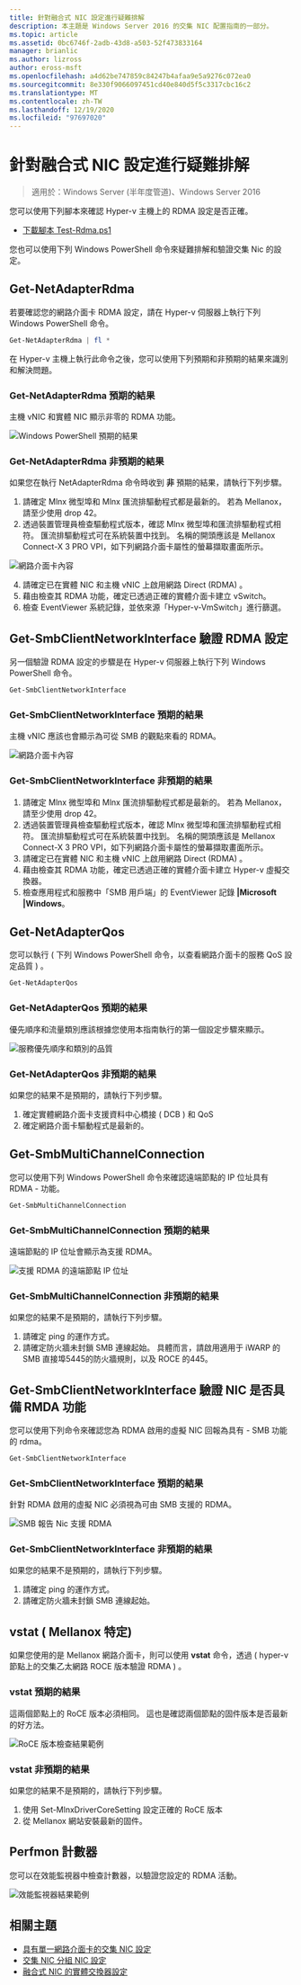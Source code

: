 ```yaml
---
title: 針對融合式 NIC 設定進行疑難排解
description: 本主題是 Windows Server 2016 的交集 NIC 配置指南的一部分。
ms.topic: article
ms.assetid: 0bc6746f-2adb-43d8-a503-52f473833164
manager: brianlic
ms.author: lizross
author: eross-msft
ms.openlocfilehash: a4d62be747859c84247b4afaa9e5a9276c072ea0
ms.sourcegitcommit: 8e330f9066097451cd40e840d5f5c3317cbc16c2
ms.translationtype: MT
ms.contentlocale: zh-TW
ms.lasthandoff: 12/19/2020
ms.locfileid: "97697020"
---
```

# <a name="troubleshooting-converged-nic-configurations"></a>針對融合式 NIC 設定進行疑難排解

>適用於：Windows Server (半年度管道)、Windows Server 2016

您可以使用下列腳本來確認 Hyper-v 主機上的 RDMA 設定是否正確。

- [下載腳本 Test-Rdma.ps1](https://github.com/Microsoft/SDN/blob/master/Diagnostics/Test-Rdma.ps1)

您也可以使用下列 Windows PowerShell 命令來疑難排解和驗證交集 Nic 的設定。

## <a name="get-netadapterrdma"></a>Get-NetAdapterRdma

若要確認您的網路介面卡 RDMA 設定，請在 Hyper-v 伺服器上執行下列 Windows PowerShell 命令。

```powershell
Get-NetAdapterRdma | fl *
```

在 Hyper-v 主機上執行此命令之後，您可以使用下列預期和非預期的結果來識別和解決問題。

### <a name="get-netadapterrdma-expected-results"></a>Get-NetAdapterRdma 預期的結果

主機 vNIC 和實體 NIC 顯示非零的 RDMA 功能。

![Windows PowerShell 預期的結果](../../media/Converged-NIC/CNIC-Troubleshooting/cnic-tshoot-01.jpg)

### <a name="get-netadapterrdma-unexpected-results"></a>Get-NetAdapterRdma 非預期的結果

如果您在執行 NetAdapterRdma 命令時收到 **非** 預期的結果，請執行下列步驟。

1. 請確定 Mlnx 微型埠和 Mlnx 匯流排驅動程式都是最新的。 若為 Mellanox，請至少使用 drop 42。
2. 透過裝置管理員檢查驅動程式版本，確認 Mlnx 微型埠和匯流排驅動程式相符。 匯流排驅動程式可在系統裝置中找到。 名稱的開頭應該是 Mellanox Connect-X 3 PRO VPI，如下列網路介面卡屬性的螢幕擷取畫面所示。

![網路介面卡內容](../../media/Converged-NIC/CNIC-Troubleshooting/cnic-tshoot-02.jpg)

4. 請確定已在實體 NIC 和主機 vNIC 上啟用網路 Direct (RDMA) 。
5. 藉由檢查其 RDMA 功能，確定已透過正確的實體介面卡建立 vSwitch。
6. 檢查 EventViewer 系統記錄，並依來源「Hyper-v-VmSwitch」進行篩選。

## <a name="get-smbclientnetworkinterface-verifies-rdma-configuration"></a>Get-SmbClientNetworkInterface 驗證 RDMA 設定

另一個驗證 RDMA 設定的步驟是在 Hyper-v 伺服器上執行下列 Windows PowerShell 命令。

```powershell
Get-SmbClientNetworkInterface
```

### <a name="get-smbclientnetworkinterface-expected-results"></a>Get-SmbClientNetworkInterface 預期的結果

主機 vNIC 應該也會顯示為可從 SMB 的觀點來看的 RDMA。

![網路介面卡內容](../../media/Converged-NIC/CNIC-Troubleshooting/cnic-tshoot-03.jpg)

### <a name="get-smbclientnetworkinterface-unexpected-results"></a>Get-SmbClientNetworkInterface 非預期的結果

1. 請確定 Mlnx 微型埠和 Mlnx 匯流排驅動程式都是最新的。 若為 Mellanox，請至少使用 drop 42。
2. 透過裝置管理員檢查驅動程式版本，確認 Mlnx 微型埠和匯流排驅動程式相符。 匯流排驅動程式可在系統裝置中找到。 名稱的開頭應該是 Mellanox Connect-X 3 PRO VPI，如下列網路介面卡屬性的螢幕擷取畫面所示。
3. 請確定已在實體 NIC 和主機 vNIC 上啟用網路 Direct (RDMA) 。
4. 藉由檢查其 RDMA 功能，確定已透過正確的實體介面卡建立 Hyper-v 虛擬交換器。
5. 檢查應用程式和服務中「SMB 用戶端」的 EventViewer 記錄 **|Microsoft |Windows**。

## <a name="get-netadapterqos"></a>Get-NetAdapterQos

您可以執行 \( 下列 Windows PowerShell 命令，以查看網路介面卡的服務 QoS 設定品質 \) 。

```powershell
Get-NetAdapterQos
```

### <a name="get-netadapterqos-expected-results"></a>Get-NetAdapterQos 預期的結果

優先順序和流量類別應該根據您使用本指南執行的第一個設定步驟來顯示。

![服務優先順序和類別的品質](../../media/Converged-NIC/CNIC-Troubleshooting/cnic-tshoot-04.jpg)

### <a name="get-netadapterqos-unexpected-results"></a>Get-NetAdapterQos 非預期的結果

如果您的結果不是預期的，請執行下列步驟。

1. 確定實體網路介面卡支援資料中心橋接 \( DCB \) 和 QoS
2. 確定網路介面卡驅動程式是最新的。

## <a name="get-smbmultichannelconnection"></a>Get-SmbMultiChannelConnection

您可以使用下列 Windows PowerShell 命令來確認遠端節點的 IP 位址具有 RDMA \- 功能。

```powershell
Get-SmbMultiChannelConnection
```

### <a name="get-smbmultichannelconnection-expected-results"></a>Get-SmbMultiChannelConnection 預期的結果

遠端節點的 IP 位址會顯示為支援 RDMA。

![支援 RDMA 的遠端節點 IP 位址](../../media/Converged-NIC/CNIC-Troubleshooting/cnic-tshoot-05.jpg)

### <a name="get-smbmultichannelconnection-unexpected-results"></a>Get-SmbMultiChannelConnection 非預期的結果

如果您的結果不是預期的，請執行下列步驟。

1. 請確定 ping 的運作方式。
2. 請確定防火牆未封鎖 SMB 連線起始。 具體而言，請啟用適用于 iWARP 的 SMB 直接埠5445的防火牆規則，以及 ROCE 的445。

## <a name="get-smbclientnetworkinterface-verifies-nic-is-rmda-capable"></a>Get-SmbClientNetworkInterface 驗證 NIC 是否具備 RMDA 功能

您可以使用下列命令來確認您為 RDMA 啟用的虛擬 NIC 回報為具有 \- SMB 功能的 rdma。

```powershell
Get-SmbClientNetworkInterface
```

### <a name="get-smbclientnetworkinterface-expected-results"></a>Get-SmbClientNetworkInterface 預期的結果

針對 RDMA 啟用的虛擬 NIC 必須視為可由 SMB 支援的 RDMA。

![SMB 報告 Nic 支援 RDMA](../../media/Converged-NIC/CNIC-Troubleshooting/cnic-tshoot-06.jpg)

### <a name="get-smbclientnetworkinterface-unexpected-results"></a>Get-SmbClientNetworkInterface 非預期的結果

如果您的結果不是預期的，請執行下列步驟。

1. 請確定 ping 的運作方式。
2. 請確定防火牆未封鎖 SMB 連線起始。

## <a name="vstat-mellanox-specific"></a>vstat \( Mellanox 特定\)

如果您使用的是 Mellanox 網路介面卡，則可以使用 **vstat** 命令，透過 \( hyper-v 節點上的交集乙太網路 ROCE 版本驗證 RDMA \) 。

### <a name="vstat-expected-results"></a>vstat 預期的結果

這兩個節點上的 RoCE 版本必須相同。 這也是確認兩個節點的固件版本是否最新的好方法。

![RoCE 版本檢查結果範例](../../media/Converged-NIC/CNIC-Troubleshooting/cnic-tshoot-07.jpg)

### <a name="vstat-unexpected-results"></a>vstat 非預期的結果

如果您的結果不是預期的，請執行下列步驟。

1. 使用 Set-MlnxDriverCoreSetting 設定正確的 RoCE 版本
2. 從 Mellanox 網站安裝最新的固件。

## <a name="perfmon-counters"></a>Perfmon 計數器

您可以在效能監視器中檢查計數器，以驗證您設定的 RDMA 活動。

![效能監視器結果範例](../../media/Converged-NIC/CNIC-Troubleshooting/cnic-tshoot-08.jpg)

## <a name="related-topics"></a>相關主題

- [具有單一網路介面卡的交集 NIC 設定](cnic-single.md)
- [交集 NIC 分組 NIC 設定](cnic-datacenter.md)
- [融合式 NIC 的實體交換器設定](cnic-app-switch-config.md)
